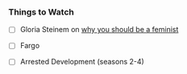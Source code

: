 ### Things to Watch
- [ ] Gloria Steinem on [why you should be a feminist](http://video.glamour.com/watch/gloria-steinem-on-why-the-womens-movement-matters)
- [ ] Fargo
- [ ] Arrested Development (seasons 2-4)



